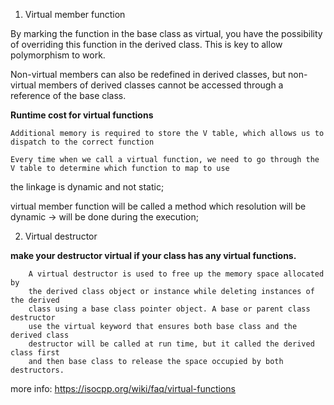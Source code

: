 1. Virtual member function

By marking the function in the base class as virtual, you have the possibility of overriding this function in the derived class. This is key to allow polymorphism to work.

Non-virtual members can also be redefined in derived classes, but non-virtual members of derived classes cannot be accessed through a reference of the base class.

**Runtime cost for virtual functions**

    Additional memory is required to store the V table, which allows us to dispatch to the correct function

    Every time when we call a virtual function, we need to go through the V table to determine which function to map to use

the linkage is dynamic and not static;

virtual member function will be called a method
which resolution will be dynamic -> will be done during the execution;

2. Virtual destructor

**make your destructor virtual if your class has any virtual functions.**

        A virtual destructor is used to free up the memory space allocated by 
        the derived class object or instance while deleting instances of the derived
        class using a base class pointer object. A base or parent class destructor
        use the virtual keyword that ensures both base class and the derived class 
        destructor will be called at run time, but it called the derived class first
        and then base class to release the space occupied by both destructors.

more info: https://isocpp.org/wiki/faq/virtual-functions